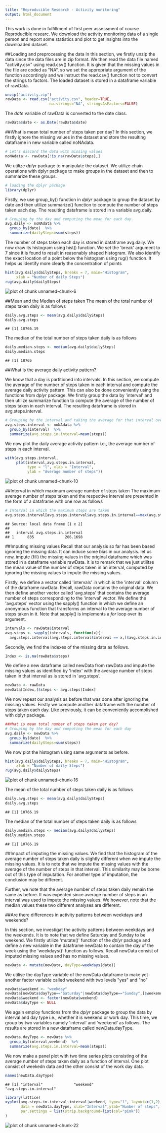 ```yaml
---
title: "Reproducible Research - Activity monitoring"
output: html_document
---
```


This work is done in fulfillment of first peer assessment of course Reproducible researc. We download the activity monitoring data of a single person and report some statistics and plot to get insights into the downloaded dataset. 

##Loading and preprocessing the data
In this section, we firstly unzip the data since the data files are in zip format. We then read the data file named "activity.csv" using read.csv() function. It is given that the missing values in the file are coded as "NA", so we set the appropriate argument of the function accordingly and we instruct the read.csv() function not to convert the strings to factors. The loaded dataset is stored in a dataframe variable of rawData. 

```r
unzip("activity.zip") 
rawData <- read.csv("activity.csv", header=TRUE, 
                    na.strings="NA", stringsAsFactors=FALSE)
```

The *date* variable of rawData is converted to the date class. 

```r
rawData$date <- as.Date(rawData$date)
```

##What is mean total number of steps taken per day?
In this section, we firstly ignore the missing values in the dataset and store the resulting dataframe in new variable called noNAdata. 


```r
# Let's discard the data with missing values
noNAdata <- rawData[!is.na(rawData$steps),]
```

We utilize *dplyr* package to manipulate the dataset. We utilize chain operations with dplyr package to make groups in the dataset and then to summarize these groups. 

```r
# loading the dplyr package
library(dplyr)
```
Firstly, we use group_by() function in *dplyr* package to group the dataset by date and then utilize summarize() function to compute the number of steps taken each day. The resulting dataframe is stored in a variable avg.daily. 

```r
# Grouping by the day and computing the mean for each day.
avg.daily <- noNAdata %>%
  group_by(date)  %>%
  summarize(dailySteps=sum(steps))
```
The number of steps taken each day is stored in dataframe avg.daily. We now draw its histogram using hist() function. We set the 'break' argument to 7 since it is found to result in reasonably shaped histogram. We also identify the exact location of a point below the histogram using rug() function. It helps us identify more clearly the concentration of points


```r
hist(avg.daily$dailySteps, breaks = 7, main="Histogram",
     xlab = "Number of daily Steps")
rug(avg.daily$dailySteps)
```

![plot of chunk unnamed-chunk-6](figure/unnamed-chunk-6-1.png) 

##Mean and the Median of steps taken
The mean of the total number of steps taken daily is as follows



```r
daily.avg.steps <- mean(avg.daily$dailySteps)
daily.avg.steps
```

```
## [1] 10766.19
```
The median of the total number of steps taken daily is as follows



```r
daily.median.steps <- median(avg.daily$dailySteps)
daily.median.steps
```

```
## [1] 10765
```

##What is the average daily activity pattern?

We know that a day is partitioned into intervals. In this section, we compute the average of the number of steps taken in each interval and compute the average daily activity pattern. This can also be done conveniently using the functions from *dplyr* package. We firstly group the data by 'interval' and then utilize summarize function to compute the average of the number of steps taken in each interval. The resulting dataframe is stored in avg.steps.interval.



```r
# Grouping by the interval and taking the average for that interval over all the days.
avg.steps.interval <- noNAdata %>%
  group_by(interval)  %>%
  summarize(avg.steps.in.interval=mean(steps))
```


We now plot the daily average activity pattern i.e., the average number of steps in each interval. 


```r
with(avg.steps.interval,
     plot(interval,avg.steps.in.interval, 
          type = "l", xlab = "Interval", 
          ylab = "Average number of steps"))
```

![plot of chunk unnamed-chunk-10](figure/unnamed-chunk-10-1.png) 

##Interval in which maximum average number of steps taken
The maximum average number of steps taken and the respective interval are presented in the form of a dataframe with one row as follows 



```r
# Interval in which the maximum steps are taken
avg.steps.interval[avg.steps.interval$avg.steps.in.interval==max(avg.steps.interval$avg.steps.in.interval),]
```

```
## Source: local data frame [1 x 2]
## 
##   interval avg.steps.in.interval
## 1      835              206.1698
```

##Imputing missing values
Recall that our analysis so far has been based ignoring the missing data. It can induce some bias in our analysis. let us now, impute (fill) the missing values in the original dataframe which was stored in a dataframe variable rawData. It is to remark that we just utilitse the mean value of the number of steps taken in an interval, computed by ignoring the missing values to impute the missing values. 


Firstly, we define a vector called 'intervals' in which is the 'interval' column of the dataframe rawData. Recall, rawData contains the original data. We then define another vector called 'avg.steps' that contains the average number of steps corresponding to the 'interval' vector. We define the 'avg.steps' vector using the sapply() function in which we define an anonymous function that transforms an interval to the average number of steps taken in it. Note that sapply() is implements a *for* loop over its argument. 


```r
intervals <- rawData$interval
avg.steps <- sapply(intervals, function(x){
  avg.steps.interval[avg.steps.interval$interval == x,]$avg.steps.in.interval})
```

Secondly, we find the indexes of the missing data as follows. 


```r
Index <- is.na(rawData$steps)
```


We define a new dataframe called newData from rawData and impute the missing values as identified by 'Index' with the average number of steps taken in that interval as is stored in 'avg.steps'.


```r
newData <- rawData
newData[Index,]$steps <- avg.steps[Index]
```


We now repeat our analysis as before that was done after ignoring the missing values. Firstly we compute another dataframe with the number of steps taken each day. Like previously, it can be conveniently accomplished with dplyr package. 


```r
##What is mean total number of steps taken per day?
# Grouping by the day and computing the mean for each day
avg.daily <- newData %>%
  group_by(date)  %>%
  summarize(dailySteps=sum(steps))
```

We now plot the histogram using same arguments as before. 


```r
hist(avg.daily$dailySteps, breaks = 7, main="Histogram",
     xlab = "Number of daily Steps")
rug(avg.daily$dailySteps)
```

![plot of chunk unnamed-chunk-16](figure/unnamed-chunk-16-1.png) 


The mean of the total number of steps taken daily is as follows



```r
daily.avg.steps <- mean(avg.daily$dailySteps)
daily.avg.steps
```

```
## [1] 10766.19
```

The median of the total number of steps taken daily is as follows



```r
daily.median.steps <- median(avg.daily$dailySteps)
daily.median.steps
```

```
## [1] 10766.19
```

##Impact of imputing the missing values.
We find that the histogram of the average number of steps taken daily is slightly different when we impute the missing values. It is to note that we impute the missing values with the average of the number of steps in that interval. This similarity may be borne out of this type of imputation. For another type of imputation, the conclusion may be different. 

Further, we note that the average number of steps taken daily remain the same as before. It was expected since average number of steps in an interval was used to impute the missing values. We however, note that the median values these two different analyses are different. 

##Are there differences in activity patterns between weekdays and weekends?

In this section, we investigat the activity patterns between weekdays and the weekends. It is to note that we define Saturday and Sunday to be weekend. We firstly utilize 'mutate()' function of the *dplyr* package and define a new variable in the dataframe newData to contain the day of the week using the 'weekdays()' function as follows. Recall newData consist of imputed missing values and has no missing values. 


```r
newData <- mutate(newData, dayType=weekdays(date))
```

We utilise the dayType variable of the newData dataframe to make yet another factor variable called weekend with two levels "yes" and "no"


```r
newData$weekend <- "weekday"
newData[newData$dayType=="Saturday"|newData$dayType=="Sunday",]$weekend <- "weekend"
newData$weekend <- factor(newData$weekend)
newData$dayType <- NULL
```

We again employ functions from the *dplyr* package to group the data by interval and day type i.e., whether it is weekend or work day. This time, we group by two variables namely 'interval' and 'weekend' as follows. The results are stored in a new dataframe called newData.dayType.   


```r
newData.dayType <- newData %>%
  group_by(interval,weekend)  %>%
  summarize(avg.steps.in.interval=mean(steps))
```

We now make a panel plot with two time series plots consisting of the average number of steps taken daily as a function of interval. One plot consist of weekedn data and the other consist of the work day data. 


```r
names(newData.dayType)
```

```
## [1] "interval"              "weekend"               "avg.steps.in.interval"
```

```r
library(lattice)
xyplot(avg.steps.in.interval~interval|weekend, type="l", layout=c(1,2), 
       data = newData.dayType, xlab="Interval",ylab="Number of steps",
       par.settings = list(strip.background=list(col="pink")) 
)
```

![plot of chunk unnamed-chunk-22](figure/unnamed-chunk-22-1.png) 
